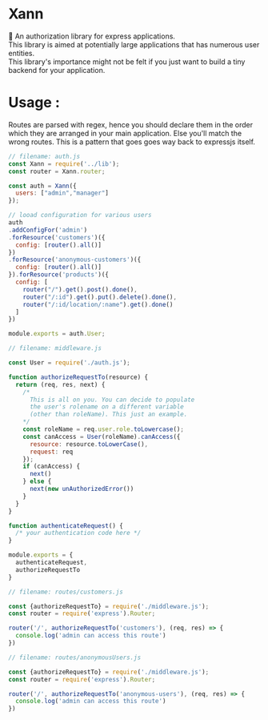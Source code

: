# Xann
:cop: An authorization library for express applications. <br>
This library is aimed at potentially large applications that has numerous user entities. <br>
This library's importance might not be felt if you just want to build a tiny backend for your application.


# Usage :
Routes are parsed with regex, hence you should declare them in the order which they are arranged in your main application. Else you'll match the wrong routes. This is a pattern that goes goes way back to expressjs itself.

```javascript
// filename: auth.js 
const Xann = require('../lib');
const router = Xann.router;

const auth = Xann({
  users: ["admin","manager"]
});

// looad configuration for various users
auth
.addConfigFor('admin')
.forResource('customers')({
  config: [router().all()]
}) 
.forResource('anonymous-customers')({
  config: [router().all()]
}).forResource('products')({
  config: [
    router("/").get().post().done(),
    router("/:id").get().put().delete().done(),
    router("/:id/location/:name").get().done()
  ]
})

module.exports = auth.User;
```

```javascript
// filename: middleware.js

const User = require('./auth.js');

function authorizeRequestTo(resource) {
  return (req, res, next) {
    /* 
      This is all on you. You can decide to populate 
      the user's rolename on a different variable
      (other than roleName). This just an example. 
    */
    const roleName = req.user.role.toLowercase();
    const canAccess = User(roleName).canAccess({
      resource: resource.toLowerCase(), 
      request: req
    });
    if (canAccess) {
      next()
    } else {
      next(new unAuthorizedError())
    }
  }
}

function authenticateRequest() {
  /* your authentication code here */
}

module.exports = {
  authenticateRequest,
  authorizeRequestTo
}

```

```javascript
// filename: routes/customers.js

const {authorizeRequestTo} = require('./middleware.js');
const router = require('express').Router;

router('/', authorizeRequestTo('customers'), (req, res) => {
  console.log('admin can access this route')
})
```

```javascript
// filename: routes/anonymousUsers.js

const {authorizeRequestTo} = require('./middleware.js');
const router = require('express').Router;

router('/', authorizeRequestTo('anonymous-users'), (req, res) => {
  console.log('admin can access this route')
})
```
